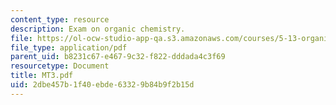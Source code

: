 ```yaml
---
content_type: resource
description: Exam on organic chemistry.
file: https://ol-ocw-studio-app-qa.s3.amazonaws.com/courses/5-13-organic-chemistry-ii-fall-2003/2dbe457b1f40ebde63329b84b9f2b15d_MT3.pdf
file_type: application/pdf
parent_uid: b8231c67-e467-9c32-f822-dddada4c3f69
resourcetype: Document
title: MT3.pdf
uid: 2dbe457b-1f40-ebde-6332-9b84b9f2b15d
---
```

